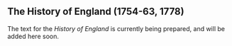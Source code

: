 ## The History of England (1754-63, 1778)

The text for the *History of England* is currently being prepared, and will be added here soon.

